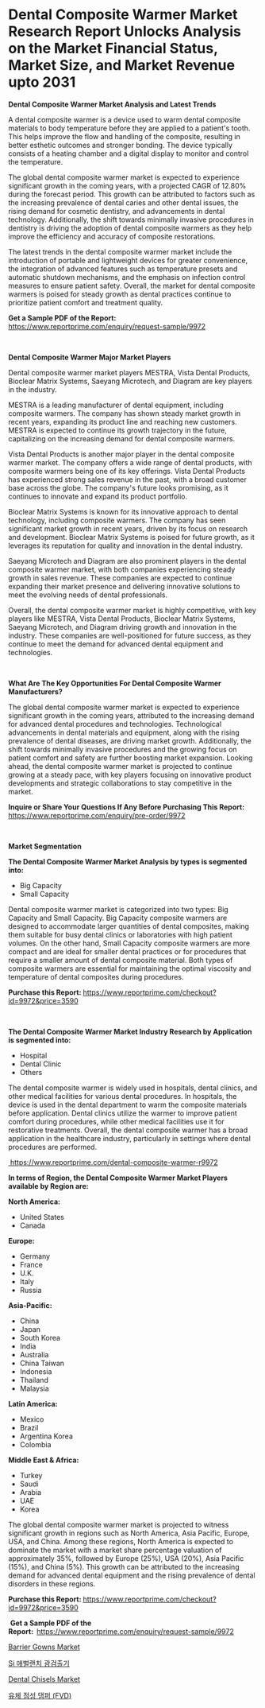 <p><h1>Dental Composite Warmer Market Research Report Unlocks Analysis on the Market Financial Status, Market Size, and Market Revenue upto 2031</h1></p><p><strong>Dental Composite Warmer Market Analysis and Latest Trends</strong></p>
<p><p>A dental composite warmer is a device used to warm dental composite materials to body temperature before they are applied to a patient's tooth. This helps improve the flow and handling of the composite, resulting in better esthetic outcomes and stronger bonding. The device typically consists of a heating chamber and a digital display to monitor and control the temperature.</p><p>The global dental composite warmer market is expected to experience significant growth in the coming years, with a projected CAGR of 12.80% during the forecast period. This growth can be attributed to factors such as the increasing prevalence of dental caries and other dental issues, the rising demand for cosmetic dentistry, and advancements in dental technology. Additionally, the shift towards minimally invasive procedures in dentistry is driving the adoption of dental composite warmers as they help improve the efficiency and accuracy of composite restorations.</p><p>The latest trends in the dental composite warmer market include the introduction of portable and lightweight devices for greater convenience, the integration of advanced features such as temperature presets and automatic shutdown mechanisms, and the emphasis on infection control measures to ensure patient safety. Overall, the market for dental composite warmers is poised for steady growth as dental practices continue to prioritize patient comfort and treatment quality.</p></p>
<p><strong>Get a Sample PDF of the Report:&nbsp;</strong> <a href="https://www.reportprime.com/enquiry/request-sample/9972">https://www.reportprime.com/enquiry/request-sample/9972</a></p>
<p>&nbsp;</p>
<p><strong>Dental Composite Warmer Major Market Players</strong></p>
<p><p>Dental composite warmer market players MESTRA, Vista Dental Products, Bioclear Matrix Systems, Saeyang Microtech, and Diagram are key players in the industry. </p><p>MESTRA is a leading manufacturer of dental equipment, including composite warmers. The company has shown steady market growth in recent years, expanding its product line and reaching new customers. MESTRA is expected to continue its growth trajectory in the future, capitalizing on the increasing demand for dental composite warmers.</p><p>Vista Dental Products is another major player in the dental composite warmer market. The company offers a wide range of dental products, with composite warmers being one of its key offerings. Vista Dental Products has experienced strong sales revenue in the past, with a broad customer base across the globe. The company's future looks promising, as it continues to innovate and expand its product portfolio.</p><p>Bioclear Matrix Systems is known for its innovative approach to dental technology, including composite warmers. The company has seen significant market growth in recent years, driven by its focus on research and development. Bioclear Matrix Systems is poised for future growth, as it leverages its reputation for quality and innovation in the dental industry.</p><p>Saeyang Microtech and Diagram are also prominent players in the dental composite warmer market, with both companies experiencing steady growth in sales revenue. These companies are expected to continue expanding their market presence and delivering innovative solutions to meet the evolving needs of dental professionals.</p><p>Overall, the dental composite warmer market is highly competitive, with key players like MESTRA, Vista Dental Products, Bioclear Matrix Systems, Saeyang Microtech, and Diagram driving growth and innovation in the industry. These companies are well-positioned for future success, as they continue to meet the demand for advanced dental equipment and technologies.</p></p>
<p>&nbsp;</p>
<p><strong>What Are The Key Opportunities For Dental Composite Warmer Manufacturers?</strong></p>
<p><p>The global dental composite warmer market is expected to experience significant growth in the coming years, attributed to the increasing demand for advanced dental procedures and technologies. Technological advancements in dental materials and equipment, along with the rising prevalence of dental diseases, are driving market growth. Additionally, the shift towards minimally invasive procedures and the growing focus on patient comfort and safety are further boosting market expansion. Looking ahead, the dental composite warmer market is projected to continue growing at a steady pace, with key players focusing on innovative product developments and strategic collaborations to stay competitive in the market.</p></p>
<p><strong>Inquire or Share Your Questions If Any Before Purchasing This Report:</strong> <a href="https://www.reportprime.com/enquiry/pre-order/9972">https://www.reportprime.com/enquiry/pre-order/9972</a></p>
<p>&nbsp;</p>
<p><strong>Market Segmentation</strong></p>
<p><strong>The Dental Composite Warmer Market Analysis by types is segmented into:</strong></p>
<p><ul><li>Big Capacity</li><li>Small Capacity</li></ul></p>
<p><p>Dental composite warmer market is categorized into two types: Big Capacity and Small Capacity. Big Capacity composite warmers are designed to accommodate larger quantities of dental composites, making them suitable for busy dental clinics or laboratories with high patient volumes. On the other hand, Small Capacity composite warmers are more compact and are ideal for smaller dental practices or for procedures that require a smaller amount of dental composite material. Both types of composite warmers are essential for maintaining the optimal viscosity and temperature of dental composites during procedures.</p></p>
<p><strong>Purchase this Report:&nbsp;</strong><a href="https://www.reportprime.com/checkout?id=9972&price=3590">https://www.reportprime.com/checkout?id=9972&price=3590</a></p>
<p>&nbsp;</p>
<p><strong>The Dental Composite Warmer Market Industry Research by Application is segmented into:</strong></p>
<p><ul><li>Hospital</li><li>Dental Clinic</li><li>Others</li></ul></p>
<p><p>The dental composite warmer is widely used in hospitals, dental clinics, and other medical facilities for various dental procedures. In hospitals, the device is used in the dental department to warm the composite materials before application. Dental clinics utilize the warmer to improve patient comfort during procedures, while other medical facilities use it for restorative treatments. Overall, the dental composite warmer has a broad application in the healthcare industry, particularly in settings where dental procedures are performed.</p></p>
<p><a href="https://www.reportprime.com/dental-composite-warmer-r9972">&nbsp;https://www.reportprime.com/dental-composite-warmer-r9972</a></p>
<p><strong>In terms of Region, the Dental Composite Warmer Market Players available by Region are:</strong></p>
<p>
    <p> <strong> North America: </strong>
        <ul>
            <li>United States</li>
            <li>Canada</li>
        </ul>
        </p> 
    <p> <strong> Europe: </strong>
        <ul>
            <li>Germany</li>
            <li>France</li>
            <li>U.K.</li>
            <li>Italy</li>
            <li>Russia</li>
        </ul>
        </p> 
    <p> <strong> Asia-Pacific: </strong>
        <ul>
            <li>China</li>
            <li>Japan</li>
            <li>South Korea</li>
            <li>India</li>
            <li>Australia</li>
            <li>China Taiwan</li>
            <li>Indonesia</li>
            <li>Thailand</li>
            <li>Malaysia</li>
        </ul>
        </p> 
    <p> <strong> Latin America: </strong>
        <ul>
            <li>Mexico</li>
            <li>Brazil</li>
            <li>Argentina Korea</li>
            <li>Colombia</li>
        </ul>
        </p> 
    <p> <strong> Middle East & Africa: </strong>
        <ul>
            <li>Turkey</li>
            <li>Saudi</li>
            <li>Arabia</li>
            <li>UAE</li>
            <li>Korea</li>
        </ul>
    </p>
    </p>
<p><p>The global dental composite warmer market is projected to witness significant growth in regions such as North America, Asia Pacific, Europe, USA, and China. Among these regions, North America is expected to dominate the market with a market share percentage valuation of approximately 35%, followed by Europe (25%), USA (20%), Asia Pacific (15%), and China (5%). This growth can be attributed to the increasing demand for advanced dental equipment and the rising prevalence of dental disorders in these regions.</p></p>
<p><strong>Purchase this Report: </strong><a href="https://www.reportprime.com/checkout?id=9972&price=3590">https://www.reportprime.com/checkout?id=9972&price=3590</a></p>
<p>&nbsp;<strong>Get a Sample PDF of the Report:&nbsp;&nbsp;</strong><a href="https://www.reportprime.com/enquiry/request-sample/9972">https://www.reportprime.com/enquiry/request-sample/9972</a></p>
<p><strong></strong></p>
<p><p><a href="https://github.com/brenzgnarento/Market-Research-Report-List-3/blob/main/barrier-gowns-market.md">Barrier Gowns Market</a></p><p><a href="https://github.com/milikokao84/Market-Research-Report-List-1/blob/main/6596137112365.md">Si 애벌랜치 광검출기</a></p><p><a href="https://github.com/MyrtisWest1/Market-Research-Report-List-2/blob/main/dental-chisels-market.md">Dental Chisels Market</a></p><p><a href="https://github.com/emakpiahsopiah/Market-Research-Report-List-1/blob/main/1867412112379.md">유체 점성 댐퍼 (FVD)</a></p></p>
